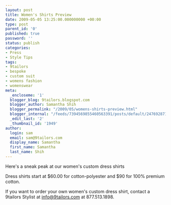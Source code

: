 ```yaml
---
layout: post
title: Women's Shirts Preview
date: 2009-05-05 13:25:00.000000000 +00:00
type: post
parent_id: '0'
published: true
password: ''
status: publish
categories:
- Press
- Style Tips
tags:
- 9tailors
- bespoke
- custom suit
- womens fashion
- womenswear
meta:
  _encloseme: '1'
  blogger_blog: 9tailors.blogspot.com
  blogger_author: Samantha Shih
  blogger_permalink: "/2009/05/womens-shirts-preview.html"
  blogger_internal: "/feeds/7394569855460563391/posts/default/2476928716078219574"
  _edit_last: '2'
  _thumbnail_id: '1949'
author:
  login: sam
  email: sam@9tailors.com
  display_name: Samantha
  first_name: Samantha
  last_name: Shih
---
```

Here's a sneak peak at our women's custom dress shirts

Dress shirts start at $60.00 for cotton-polyester and $90 for 100% premium cotton.

If you want to order your own women's custom dress shirt, contact a 9tailors Stylist at info@9tailors.com at 877.513.1898.